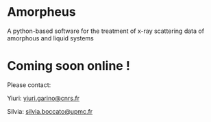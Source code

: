 # Amorpheus
A python-based software for the treatment of x-ray scattering data of amorphous and liquid systems

# Coming soon online !
Please contact:

Yiuri: yiuri.garino@cnrs.fr

Silvia: silvia.boccato@upmc.fr
